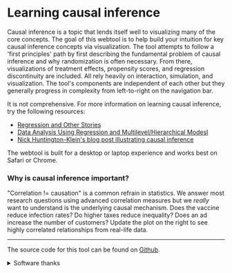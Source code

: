 # Learning causal inference

Causal inference is a topic that lends itself well to visualizing many of the core concepts. The goal of this webtool is to help build your intuition for key causal inference concepts via visualization. The tool attempts to follow a 'first principles' path by first describing the fundamental problem of causal inference and why randomization is often necessary. From there, visualizations of treatment effects, propensity scores, and regression discontinuity are included. All rely heavily on interaction, simulation, and visualization. The tool's components are independent of each other but they generally progress in complexity from left-to-right on the navigation bar.

It is not comprehensive. For more information on learning causal inference, try the following resources:
- [Regression and Other Stories](https://avehtari.github.io/ROS-Examples/)
- [Data Analysis Using Regression and Multilevel/Hierarchical Modesl](http://www.stat.columbia.edu/~gelman/arm/)
- [Nick Huntington-Klein's blog post illustrating causal inference](http://nickchk.com/causalgraphs.html)

The webtool is built for a desktop or laptop experience and works best on Safari or Chrome.

### Why is causal inference important?

"Correlation != causation" is a common refrain in statistics. We answer most research questions using advanced correlation measures but we *really* want to understand is the underlying causal mechanism. Does the vaccine reduce infection rates? Do higher taxes reduce inequality? Does an ad increase the number of customers? Update the plot on the right to see highly correlated relationships from real-life data.

***

The source code for this tool can be found on [Github](https://github.com/joemarlo/causal-tool).

<details><summary>Software thanks</summary>
<br>
The tool is made possible by the following software:
- **R**: R Core Team (2020). R: A language and environment for statistical computing. R Foundation for Statistical Computing, Vienna, Austria. URL https://www.R-project.org/.
- **Shiny**:  Winston Chang, Joe Cheng, JJ Allaire, Yihui Xie and Jonathan McPherson (2020). shiny: Web Application Framework for R. R package version 1.5.0. https://CRAN.R-project.org/package=shiny
- **tidyverse**: Wickham et al., (2019). Welcome to the tidyverse. Journal of Open Source Software, 4(43), 1686, https://doi.org/10.21105/joss.01686
- **arm**: Andrew Gelman and Yu-Sung Su (2018). arm: Data Analysis Using   Regression and Multilevel/Hierarchical Models. R package version 1.10-1. https://CRAN.R-project.org/package=arm
- **viridis**: Simon Garnier (2018). viridis: Default Color Maps from 'matplotlib'. R package version 0.5.1. https://CRAN.R-project.org/package=viridis
- **shinyjs**: Dean Attali (2020). shinyjs: Easily Improve the User Experience of Your Shiny Apps in Seconds. R package version 1.1. https://CRAN.R-project.org/package=shinyjs
- **shinyWidgets**: Victor Perrier, Fanny Meyer and David Granjon (2020). shinyWidgets: Custom Inputs Widgets for Shiny. R package version 0.5.3. https://CRAN.R-project.org/package=shinyWidgets
- **kableExtra**: Hao Zhu (2019). kableExtra: Construct Complex Table with 'kable' and Pipe Syntax. R package version 1.1.0. https://CRAN.R-project.org/package=kableExtra
- **Archive Team**: http://textfiles.com/underconstruction/. An ode to the early web

</details><br>
